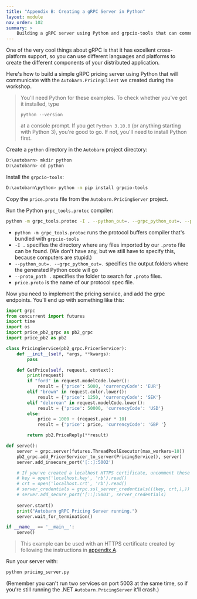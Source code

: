 ```yaml
---
title: "Appendix B: Creating a gRPC Server in Python"
layout: module
nav_order: 102
summary: >
    Building a gRPC server using Python and grpcio-tools that can communicate with the .NET PricingClient.
---
```


One of the very cool things about gRPC is that it has excellent cross-platform support, so you can use different languages and platforms to create the different components of your distributed application.

Here's how to build a simple gRPC pricing server using Python that will communicate with the `Autobarn.PricingClient` we created during the workshop.

> You'll need Python for these examples. To check whether you've got it installed, type 
>
> `python --version`
>
> at a console prompt. If you get `Python 3.10.0` (or anything starting with Python 3), you're good to go. If not, you'll need to install Python first.

Create a `python` directory in the `Autobarn` project directory:

```bash
D:\autobarn> mkdir python
D:\autobarn> cd python
```

Install the `grpcio-tools`:

```bash
D:\autobarn\python> python -m pip install grpcio-tools
```

Copy the `price.proto` file from the `Autobarn.PricingServer` project.

Run the Python `grpc_tools.protoc` compiler:

```bash
python -m grpc_tools.protoc -I . --python_out=. --grpc_python_out=. --proto_path . price.proto
```

* `python -m grpc_tools.protoc` runs the protocol buffers compiler that's bundled with `grpcio-tools`
* `-I .` specifies the directory where any files imported by our `.proto` file can be found. (We don't have any, but we still have to specify this, because computers are stupid.)
* `--python_out=. --grpc_python_out=.` specifies the output folders where the generated Python code will go
* `--proto_path .` specifies the folder to search for `.proto` files.
* `price.proto` is the name of our protocol spec file.

Now you need to implement the pricing service, and add the grpc endpoints. You'll end up with something like this:

```python
import grpc
from concurrent import futures
import time
import os
import price_pb2_grpc as pb2_grpc
import price_pb2 as pb2

class PricingService(pb2_grpc.PricerServicer):
    def __init__(self, *args, **kwargs):
        pass

    def GetPrice(self, request, context):        
        print(request)
        if "ford" in request.modelCode.lower():
            result = {'price': 5000, 'currencyCode': 'EUR'}
        elif "brown" in request.color.lower():
            result = {'price': 1250, 'currencyCode': 'SEK'}
        elif "delorean" in request.modelCode.lower():
            result = {'price': 50000, 'currencyCode': 'USD'}
        else:
            price = 1000 + (request.year * 10)
            result = {'price': price, 'currencyCode': 'GBP '}

        return pb2.PriceReply(**result)

def serve():
    server = grpc.server(futures.ThreadPoolExecutor(max_workers=10))
    pb2_grpc.add_PricerServicer_to_server(PricingService(), server)
    server.add_insecure_port('[::]:5002')

    # If you've created a localhost HTTPS certificate, uncomment these lines to use it.
    # key = open('localhost.key', 'rb').read()
    # crt = open('localhost.crt', 'rb').read()
    # server_credentials = grpc.ssl_server_credentials(((key, crt,),))
    # server.add_secure_port('[::]:5003', server_credentials)
    
    server.start()
    print("Autobarn gRPC Pricing Server running.")
    server.wait_for_termination()

if __name__ == '__main__':
    serve()
```

> This example can be used with an HTTPS certificate created by following the instructions in [appendix A](appendix-a-generating-self-signed-https-certificates-for-localhost).

Run your server with:

```bash
python pricing_server.py
```

(Remember you can't run two services on port 5003 at the same time, so if you're still running the .NET `Autobarn.PricingServer` it'll crash.)

